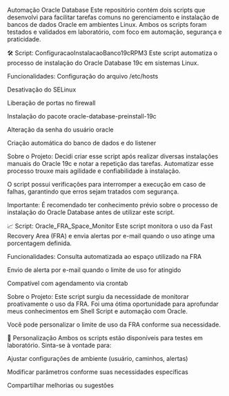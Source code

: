 Automação Oracle Database
Este repositório contém dois scripts que desenvolvi para facilitar tarefas comuns no gerenciamento e instalação de bancos de dados Oracle em ambientes Linux. Ambos os scripts foram testados e validados em laboratório, com foco em automação, segurança e praticidade.

🛠️ Script: ConfiguracaoInstalacaoBanco19cRPM3
Este script automatiza o processo de instalação do Oracle Database 19c em sistemas Linux.

Funcionalidades:
Configuração do arquivo /etc/hosts

Desativação do SELinux

Liberação de portas no firewall

Instalação do pacote oracle-database-preinstall-19c

Alteração da senha do usuário oracle

Criação automática do banco de dados e do listener

Sobre o Projeto:
Decidi criar esse script após realizar diversas instalações manuais do Oracle 19c e notar a repetição das tarefas. Automatizar esse processo trouxe mais agilidade e confiabilidade à instalação.

O script possui verificações para interromper a execução em caso de falhas, garantindo que erros sejam tratados com segurança.

Importante: É recomendado ter conhecimento prévio sobre o processo de instalação do Oracle Database antes de utilizar este script.

📈 Script: Oracle_FRA_Space_Monitor
Este script monitora o uso da Fast Recovery Area (FRA) e envia alertas por e-mail quando o uso atinge uma porcentagem definida.

Funcionalidades:
Consulta automatizada ao espaço utilizado na FRA

Envio de alerta por e-mail quando o limite de uso for atingido

Compatível com agendamento via crontab

Sobre o Projeto:
Este script surgiu da necessidade de monitorar proativamente o uso da FRA. Foi uma ótima oportunidade para aprofundar meus conhecimentos em Shell Script e automação com Oracle.

Você pode personalizar o limite de uso da FRA conforme sua necessidade.

🔧 Personalização
Ambos os scripts estão disponíveis para testes em laboratório. Sinta-se à vontade para:

Ajustar configurações de ambiente (usuário, caminhos, alertas)

Modificar parâmetros conforme suas necessidades específicas

Compartilhar melhorias ou sugestões
